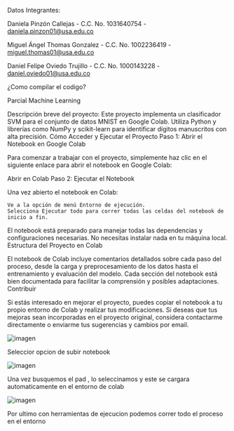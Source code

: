 Datos Integrantes:

Daniela Pinzón Callejas - C.C. No. 1031640754 - daniela.pinzon01@usa.edu.co

Miguel Ángel Thomas Gonzalez - C.C. No. 1002236419 - miguel.thomas01@usa.edu.co

Daniel Felipe Oviedo Trujillo - C.C. No. 1000143228 - daniel.oviedo01@usa.edu.co

¿Como compilar el codigo?

Parcial Machine Learning

Descripción breve del proyecto: Este proyecto implementa un clasificador SVM para el conjunto de datos MNIST en Google Colab. Utiliza Python y librerías como NumPy y scikit-learn para identificar dígitos manuscritos con alta precisión.
Cómo Acceder y Ejecutar el Proyecto
Paso 1: Abrir el Notebook en Google Colab

Para comenzar a trabajar con el proyecto, simplemente haz clic en el siguiente enlace para abrir el notebook en Google Colab:

Abrir en Colab
Paso 2: Ejecutar el Notebook

Una vez abierto el notebook en Colab:

    Ve a la opción de menú Entorno de ejecución.
    Selecciona Ejecutar todo para correr todas las celdas del notebook de inicio a fin.

El notebook está preparado para manejar todas las dependencias y configuraciones necesarias. No necesitas instalar nada en tu máquina local.
Estructura del Proyecto en Colab

El notebook de Colab incluye comentarios detallados sobre cada paso del proceso, desde la carga y preprocesamiento de los datos hasta el entrenamiento y evaluación del modelo. Cada sección del notebook está bien documentada para facilitar la comprensión y posibles adaptaciones.
Contribuir

Si estás interesado en mejorar el proyecto, puedes copiar el notebook a tu propio entorno de Colab y realizar tus modificaciones. Si deseas que tus mejoras sean incorporadas en el proyecto original, considera contactarme directamente o enviarme tus sugerencias y cambios por email.

![imagen](https://github.com/daniela1612022/Parcial_Machine_Learning/assets/64100428/e70a658b-49a6-4a59-addf-ca4d057e782c)

Seleccior opcion de subir notebook 

![imagen](https://github.com/daniela1612022/Parcial_Machine_Learning/assets/64100428/cbe88418-3ddd-40b3-99f1-fbaf5a52484a)

Una vez busquemos el pad , lo seleccinamos y este se cargara automaticamente en el entorno de colab

![imagen](https://github.com/daniela1612022/Parcial_Machine_Learning/assets/64100428/cf99a3b8-30f6-4cf7-aa4c-b135a5e6501b)

Por ultimo con herramientas de ejecucion podemos correr todo el proceso en el entorno
